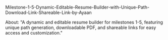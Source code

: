 
Milestone-1-5-Dynamic-Editable-Resume-Builder-with-Unique-Path-Download-Link-Shareable-Link-by-Ayaan

About:
"A dynamic and editable resume builder for milestones 1-5, featuring unique path generation, downloadable PDF,
and shareable links for easy access and customization."
